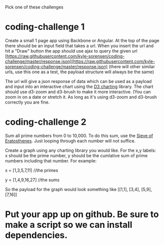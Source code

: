 Pick one of these challenges 

# coding-challenge 1

Create a small 1 page app using Backbone or Angular. At the top of the page there should be an input field that takes a url. When you insert the url and hit a "Draw" button the app should use ajax to query the given url [https://raw.githubusercontent.com/kyle-sorensen/coding-challenge/master/response.json](https://raw.githubusercontent.com/kyle-sorensen/coding-challenge/master/response.json) (there will other similar urls, use this one as a test, the payload structure will always be the same)

The url will give a json response of data which can be used as a payload and input into an interactive chart using the [D3 charting](https://d3js.org/) library. The chart should use d3-zoom and d3-brush to make it more interactive. (You can zoom in on a date or stretch it. As long as it's using d3-zoom and d3-brush correctly you are fine. 


# coding-challenge 2

Sum all prime numbers from 0 to 10,000. To do this sum, use the [Sieve of Eratosthenes](https://en.wikipedia.org/wiki/Sieve_of_Eratosthenes). Just looping through each number will not suffice. 

Create a graph using any charting library you would like. For the x,y labels: x should be the prime number, y should be the cumlative sum of prime numbers including that number. For example:

x = [1,3,5,7,11] //the primes

y = [1,4,9,16,27] //the sums

So the payload for the graph would look something like [[1,1], [3,4], [5,9], [7,16]]


# Put your app up on github. Be sure to make a script so we can install dependencies.

